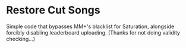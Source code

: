 # Restore Cut Songs

Simple code that bypasses MM+'s blacklist for Saturation, alongside forcibly disabling leaderboard uploading. (Thanks for not doing validity checking...)

